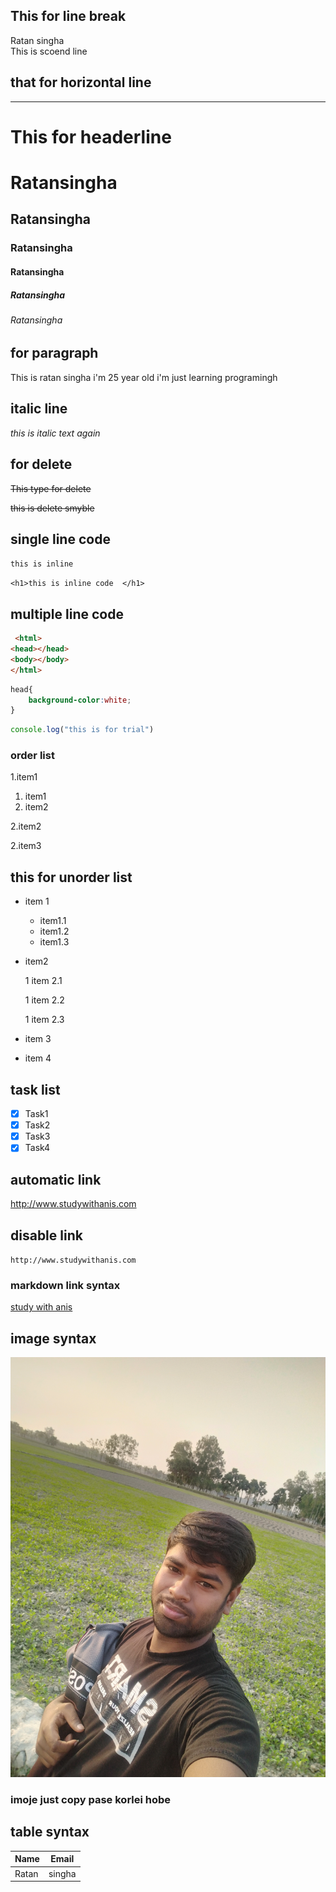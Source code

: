 <!-- MARKDOWN TUTORIAL-->
## This for line break
Ratan singha<br>
This is scoend line

## that for horizontal line
---

# This for headerline
# Ratansingha
## Ratansingha
### Ratansingha
#### Ratansingha
##### Ratansingha
###### Ratansingha
## for paragraph 

<p> This is ratan singha i'm 25 year old i'm just learning programingh</p> 


## italic line 
_this is italic text again_
## for delete
<del> This type for delete </del>

~~this is delete smyble~~

## single line code
`this is inline`

`<h1>this is inline code  </h1>`

## multiple line code
```html
 <html> 
<head></head>
<body></body>
</html>
```

```css
head{
    background-color:white;
}
```

```js
console.log("this is for trial")
```

### order list
1.item1
   1. item1
   1. item2

2.item2

2.item3

## this for unorder list

- item 1
  - item1.1
  - item1.2
  - item1.3
- item2

  1 item 2.1

  1 item 2.2

  1 item 2.3

- item 3

- item 4

## task list
- [x] Task1
- [x] Task2
- [x] Task3
- [x] Task4

## automatic link

http://www.studywithanis.com

## disable link

`http://www.studywithanis.com`

### markdown link syntax
[study with anis](http://www.studywithanis.com)

[websitelink]: http://www.studywithanis.com

## image syntax

![alt text](./image/Ratan%20singha.jpg)

### imoje just copy pase korlei hobe

## table syntax 

|Name | Email |
|-----| ------|
|Ratan | singha|
